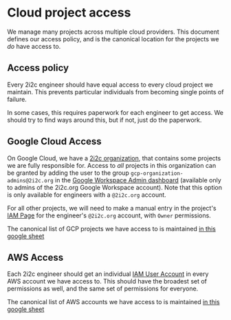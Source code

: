 # Cloud project access

We manage many projects across multiple cloud providers. This
document defines our access policy, and is the canonical location
for the projects we *do* have access to.

## Access policy

Every 2i2c engineer should have equal access to every cloud project
we maintain. This prevents particular individuals from becoming
single points of failure.

In some cases, this requires paperwork for each engineer to get
access. We should try to find ways around this, but if not,
just do the paperwork.

## Google Cloud Access

On Google Cloud, we have a [2i2c organization](https://console.cloud.google.com/projectselector2/home/dashboard?organizationId=184174754493&supportedpurview=project),
that contains some projects we are fully responsible for. Access
to *all* projects in this organization can be granted by
adding the user to the group `gcp-organization-admins@2i2c.org`
in the [Google Workspace Admin dashboard](https://admin.google.com/ac/users)
(available only to admins of the 2i2c.org Google Workspace account).
Note that this option is only available for engineers with a `@2i2c.org`
account.

For all other projects, we will need to make a manual entry in
the project's [IAM Page](https://console.cloud.google.com/iam-admin/iam)
for the engineer's `@2i2c.org` account, with `Owner` permissions.

The canonical list of GCP projects we have access to is maintained
[in this google sheet](https://docs.google.com/spreadsheets/d/1NSaAKLG2_njXxs6JlGUAhSWeHONz9QSGLVwEK790IZo/edit#gid=846555027)

## AWS Access

Each 2i2c engineer should get an individual [IAM User Account](https://docs.aws.amazon.com/IAM/latest/UserGuide/id_users.html)
in every AWS account we have access to. This should have the broadest
set of permissions as well, and the same set of permissions for everyone.

The canonical list of AWS accounts we have access to is maintained
[in this google sheet](https://docs.google.com/spreadsheets/d/1NSaAKLG2_njXxs6JlGUAhSWeHONz9QSGLVwEK790IZo/edit#gid=537065664)
